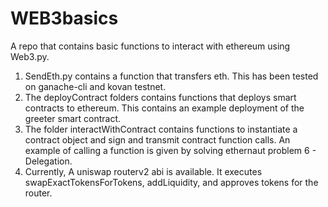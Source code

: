 # WEB3basics
A repo that contains basic functions to interact with ethereum using Web3.py.

1. SendEth.py contains a function that transfers eth. This has been tested on ganache-cli and kovan testnet. 
2. The deployContract folders contains functions that deploys smart contracts to ethereum. This contains an example deployment of the greeter smart contract.
3. The folder interactWithContract contains functions to instantiate a contract object and sign and transmit contract function calls. An example of calling a function is given by solving ethernaut problem 6 - Delegation. 
4. Currently, A uniswap routerv2 abi is available. It executes swapExactTokensForTokens, addLiquidity, and approves tokens for the router. 

